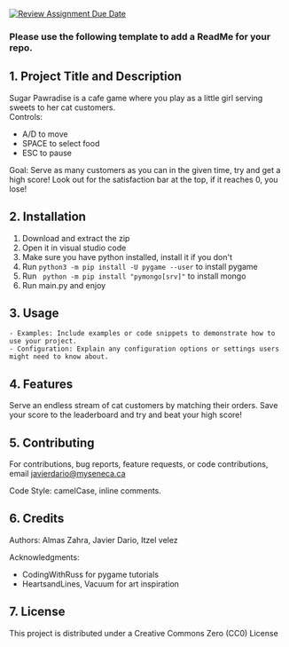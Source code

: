 [![Review Assignment Due Date](https://classroom.github.com/assets/deadline-readme-button-24ddc0f5d75046c5622901739e7c5dd533143b0c8e959d652212380cedb1ea36.svg)](https://classroom.github.com/a/545oUMxH)

### Please use the following template to add a ReadMe for your repo.

## 1. Project Title and Description
Sugar Pawradise is a cafe game where you play as a little girl serving sweets to her cat customers.\
Controls:
- A/D to move
- SPACE to select food
- ESC to pause

Goal: Serve as many customers as you can in the given time, try and get a high score! Look out for the satisfaction bar at the top, if it reaches 0, you lose!
    
## 2. Installation
1. Download and extract the zip
2. Open it in visual studio code
3. Make sure you have python installed, install it if you don't
4. Run ```python3 -m pip install -U pygame --user``` to install pygame
5. Run ``` python -m pip install "pymongo[srv]"``` to install mongo
6. Run main.py and enjoy

## 3. Usage
    - Examples: Include examples or code snippets to demonstrate how to use your project.
    - Configuration: Explain any configuration options or settings users might need to know about.

## 4. Features
Serve an endless stream of cat customers by matching their orders. Save your score to the leaderboard and try and beat your high score! 

## 5. Contributing
For contributions, bug reports, feature requests, or code contributions, email javierdario@myseneca.ca

Code Style: camelCase, inline comments.
    
## 6. Credits
Authors: Almas Zahra, Javier Dario, Itzel velez

Acknowledgments: 
- CodingWithRuss for pygame tutorials
- HeartsandLines, Vacuum for art inspiration 

## 7. License
This project is distributed under a Creative Commons Zero (CC0) License

